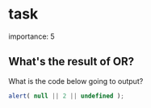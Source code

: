 # task

importance: 5

## What's the result of OR?

What is the code below going to output?

```javascript
alert( null || 2 || undefined );
```

